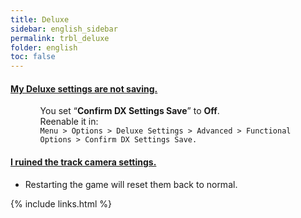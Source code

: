 ```yaml
---
title: Deluxe
sidebar: english_sidebar
permalink: trbl_deluxe
folder: english
toc: false
---
```


<div class="panel-group" id="accordion">
                    <div class="panel panel-default">
                        <div class="panel-heading">
                            <h4 class="panel-title">
                                <a class="noCrossRef accordion-toggle" data-toggle="collapse" data-parent="#accordion" href="#my-deluxe-settings-are-not-saving">My Deluxe settings are not saving.</a>
                            </h4>
                        </div>
                        <div id="my-deluxe-settings-are-not-saving" class="panel-collapse collapse noCrossRef">
                            <div class="panel-body">
                                <ul>
<ul><p>You set “<strong>Confirm DX Settings Save</strong>” to <strong>Off</strong>.<br>
Reenable it in:<br>
<code>Menu &gt; Options &gt; Deluxe Settings &gt; Advanced &gt; Functional Options &gt; Confirm DX Settings Save.</code></p></ul>
                            </div>
                        </div>
                    </div>
                    <!-- /.panel -->
                    <div class="panel panel-default">
                        <div class="panel-heading">
                            <h4 class="panel-title">
                                <a class="noCrossRef accordion-toggle" data-toggle="collapse" data-parent="#accordion" href="#i-ruined-the-track-camera-settings">I ruined the track camera settings.</a>
                            </h4>
                        </div>
                        <div id="i-ruined-the-track-camera-settings" class="panel-collapse collapse noCrossRef">
                            <div class="panel-body">
                                <ul>
<li>Restarting the game will reset them back to normal.</li>
</ul>
                            </div>
                        </div>
                    </div>
                    <!-- /.panel -->
</div>
<!-- /.panel-group -->

{% include links.html %}